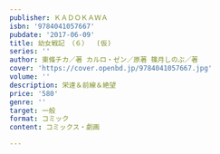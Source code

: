 ```yaml
---
publisher: ＫＡＤＯＫＡＷＡ
isbn: '9784041057667'
pubdate: '2017-06-09'
title: 幼女戦記　（６）  (仮)
series: ''
author: 東條チカ／著 カルロ・ゼン／原著 篠月しのぶ／著
cover: 'https://cover.openbd.jp/9784041057667.jpg'
volume: ''
description: 栄達＆前線＆絶望
price: '580'
genre: ''
target: 一般
format: コミック
content: コミックス・劇画

---
```

